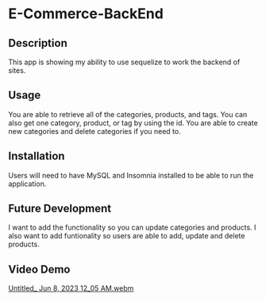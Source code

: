 # E-Commerce-BackEnd

## Description
This app is showing my ability to use sequelize to work the backend of sites. 

## Usage
You are able to retrieve all of the categories, products, and tags. You can also get one category, product, or tag by using the id. You are able to create new categories and delete categories if you need to.

## Installation
Users will need to have MySQL and Insomnia installed to be able to run the application. 

## Future Development
I want to add the functionality so you can update categories and products. I also want to add funtionality so users are able to add, update and delete products.

## Video Demo
[Untitled_ Jun 8, 2023 12_05 AM.webm](https://github.com/CharlieGarvin/E-Commerce-BackEnd/assets/119140410/46b9adbe-69df-4ee3-a3b0-cf4b19002911)
